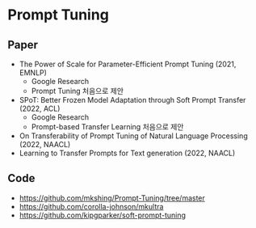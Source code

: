 # Prompt Tuning
## Paper 
* The Power of Scale for Parameter-Efficient Prompt Tuning (2021, EMNLP)
  * Google Research
  * Prompt Tuning 처음으로 제안
* SPoT: Better Frozen Model Adaptation through Soft Prompt Transfer (2022, ACL)
  * Google Research
  * Prompt-based Transfer Learning 처음으로 제안
* On Transferability of Prompt Tuning of Natural Language Processing (2022, NAACL)
* Learning to Transfer Prompts for Text generation (2022, NAACL)

## Code
* https://github.com/mkshing/Prompt-Tuning/tree/master
* https://github.com/corolla-johnson/mkultra
* https://github.com/kipgparker/soft-prompt-tuning
